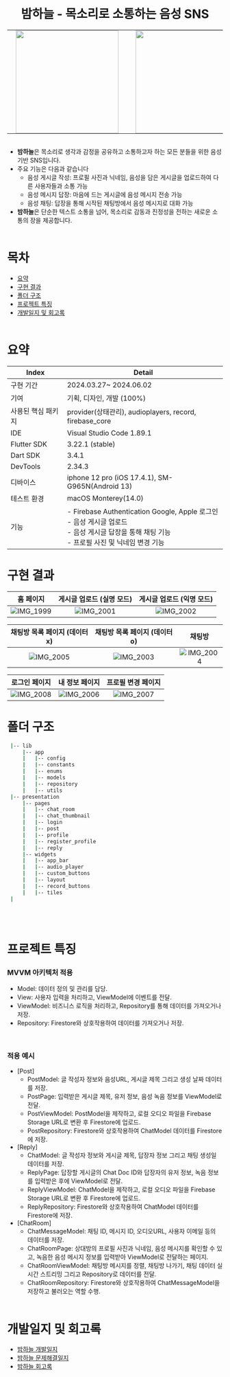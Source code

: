 
<h1 style="text-align: center;">밤하늘 - 목소리로 소통하는 음성 SNS</h1>

<table style="margin: 0 auto;">
  <tr>
    <td style="padding: 0 20px;">
      <img width="240" src="https://velog.velcdn.com/images/yun_dal/post/3e2e5955-b727-40d0-9ec3-77160c752733/image.png" />
    </td>
    <td style="padding: 0 20px;">
      <img width="240" src="https://velog.velcdn.com/images/yun_dal/post/e5659ec8-1c5a-4839-bce9-cbd11f3fb927/image.png" />
    </td>
    <td style="padding: 0 20px;">
      <img width="240" src="https://velog.velcdn.com/images/yun_dal/post/408437b4-036f-4404-b170-980dfcdd42c8/image.png" />
    </td>
  </tr>
</table>
</br>

- **밤하늘**은 목소리로 생각과 감정을 공유하고 소통하고자 하는 모든 분들을 위한 음성 기반 SNS입니다.
- 주요 기능은 다음과 같습니다
    - 음성 게시글 작성: 프로필 사진과 닉네임, 음성을 담은 게시글을 업로드하여 다른 사용자들과 소통 가능
    - 음성 메시지 답장: 마음에 드는 게시글에 음성 메시지 전송 가능
    - 음성 채팅: 답장을 통해 시작된 채팅방에서 음성 메시지로 대화 가능
- **밤하늘**은 단순한 텍스트 소통을 넘어, 목소리로 감동과 진정성을 전하는 새로운 소통의 장을 제공합니다.
<br></br>


# 목차
- [요약](#요약)
- [구현 결과](#구현-결과)
- [폴더 구조](#폴더-구조)
- [프로젝트 특징](#프로젝트-특징)
- [개발일지 및 회고록](#개발일지-및-회고록)
<br></br>


# 요약

| Index                | Detail                                                  |
|----------------------|---------------------------------------------------------|
| 구현 기간            | 2024.03.27~ 2024.06.02                                  |
| 기여                 | 기획, 디자인, 개발 (100%)                               |
| 사용된 핵심 패키지   | provider(상태관리), audioplayers, record, firebase_core |
| IDE                  | Visual Studio Code 1.89.1                               |
| Flutter SDK          | 3.22.1 (stable)                                         |
| Dart SDK             | 3.4.1                                                   |
| DevTools             | 2.34.3                                                  |
| 디바이스             | iphone 12 pro (iOS 17.4.1), SM-G965N(Android 13)           |
| 테스트 환경          | macOS Monterey(14.0)                                  |
| 기능                 | - Firebase Authentication Google, Apple 로그인 <br> - 음성 게시글 업로드 <br> - 음성 게시글 답장을 통해 채팅 기능 <br> - 프로필 사진 및 닉네임 변경 기능 |


# 구현 결과

| 홈 페이지 | 게시글 업로드 (실명 모드) | 게시글 업로드 (익명 모드) |
|:--------------------------:|:--------------------------:|:--------------------------:|
| ![IMG_1999](https://github.com/Yundal0/everyones_tone/assets/101382788/1621b1e8-255d-4419-ba4e-356595caa176) | ![IMG_2001](https://github.com/Yundal0/everyones_tone/assets/101382788/e5c6a9d1-e587-4f60-9661-117bd2c14601) | ![IMG_2002](https://github.com/Yundal0/everyones_tone/assets/101382788/b15ae0a1-da6f-4596-87b9-e304266de972) |

| 채팅방 목록 페이지 (데이터x) | 채팅방 목록 페이지 (데이터o) | 채팅방 |
|:--------------------------:|:--------------------------:|:--------------------------:|
| ![IMG_2005](https://github.com/Yundal0/everyones_tone/assets/101382788/ae766316-4c20-4cae-970d-b39bc5aa3719) | ![IMG_2003](https://github.com/Yundal0/everyones_tone/assets/101382788/36b700c4-2222-48f6-adc5-815b30b7593a) | ![IMG_2004](https://github.com/Yundal0/everyones_tone/assets/101382788/db511457-1eaf-4fb5-a6c4-e94b80f7ec2c) |

| 로그인 페이지 | 내 정보 페이지 | 프로필 변경 페이지 |
|:--------------------------:|:--------------------------:|:--------------------------:|
| ![IMG_2008](https://github.com/Yundal0/everyones_tone/assets/101382788/34ff1097-471b-4947-b034-dbf3bbe7cd48) | ![IMG_2006](https://github.com/Yundal0/everyones_tone/assets/101382788/b4c318e5-3475-4f6a-acca-c689410e3a1a) | ![IMG_2007](https://github.com/Yundal0/everyones_tone/assets/101382788/c24c8bd9-40d0-4d65-820e-f6b48f0a15f3) |


# 폴더 구조

```bash
 |-- lib
     |-- app
     |   |-- config
     |   |-- constants
     |   |-- enums
     |   |-- models
     |   |-- repository
     |   |-- utils
 |-- presentation
     |-- pages
     |   |-- chat_room
     |   |-- chat_thumbnail
     |   |-- login
     |   |-- post
     |   |-- profile
     |   |-- register_profile
     |   |-- reply
     |-- widgets
     |   |-- app_bar
     |   |-- audio_player
     |   |-- custom_buttons
     |   |-- layout
     |   |-- record_buttons
     |   |-- tiles
 |
```
<br></br>


# 프로젝트 특징
### MVVM 아키텍처 적용  
- Model: 데이터 정의 및 관리를 담당. 
- View: 사용자 입력을 처리하고, ViewModel에 이벤트를 전달.
- ViewModel: 비즈니스 로직을 처리하고, Repository를 통해 데이터를 가져오거나 저장.
- Repository: Firestore와 상호작용하여 데이터를 가져오거나 저장.

</br>


### 적용 예시
- [Post]
    - PostModel: 글 작성자 정보와 음성URL, 게시글 제목 그리고 생성 날짜 데이터를 저장.
    - PostPage: 입력받은 게시글 제목, 유저 정보, 음성 녹음 정보를 ViewModel로 전달.
    - PostViewModel: PostModel을 제작하고, 로컬 오디오 파일을 Firebase Storage URL로 변환 후 Firestore에 업로드.
    - PostRepository: Firestore와 상호작용하여 ChatModel 데이터를 Firestore에 저장.
- [Reply]
    - ChatModel: 글 작성자 정보와 게시글 제목, 답장자 정보 그리고 채팅 생성일 데이터를 저장.
    - ReplyPage: 답장할 게시글의 Chat Doc ID와 답장자의 유저 정보, 녹음 정보를 입력받은 후에 ViewModel로 전달.
    - ReplyViewModel: ChatModel을 제작하고, 로컬 오디오 파일을 Firebase Storage URL로 변환 후 Firestore에 업로드.
    - ReplyRepository: Firestore와 상호작용하여 ChatModel 데이터를 Firestore에 저장.
- [ChatRoom]
    - ChatMessageModel: 채팅 ID, 메시지 ID, 오디오URL, 사용자 이메일 등의 데이터를 저장.
    - ChatRoomPage: 상대방의 프로필 사진과 닉네임, 음성 메시지를 확인할 수 있고, 녹음한 음성 메시지 정보를 입력받아 ViewModel로 전달하는 페이지.
    - ChatRoomViewModel: 채팅방 메시지를 정렬, 채팅방 나가기, 채팅 데이터 실시간 스트리밍 그리고 Repository로 데이터를 전달.
    - ChatRoomRepository: Firestore와 상호작용하여 ChatMessageModel을 저장하고 불러오는 역할 수행.
<br></br>


# 개발일지 및 회고록
- <a href="https://equable-jitterbug-e9a.notion.site/94af09276a7549e79912577fb6144708?v=e1ab4856173049daac90f2c6e3435ba3">밤하늘 개발일지</a>
- <a href="https://equable-jitterbug-e9a.notion.site/b11ed3e7f92d4761b47f75a2835fc891?v=803502e0855942839298fa77cbf58499&pvs=4">밤하늘 문제해결일지</a>
- <a href="https://equable-jitterbug-e9a.notion.site/d8727e5946ca49c8a618913cd03fbfc7?pvs=4">밤하늘 회고록</a>
<br></br>
